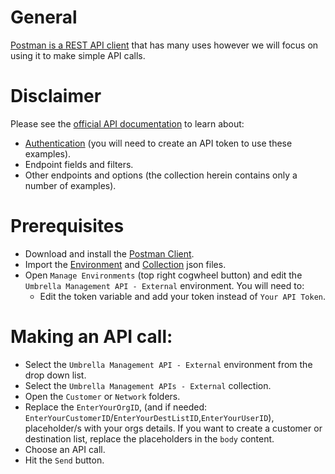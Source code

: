# General
[Postman is a REST API client](https://www.getpostman.com/) that has many uses however we will focus on using it to make simple API calls.

# Disclaimer
Please see the [official API documentation](https://docs.umbrella.com/umbrella-api/reference) to learn about:
* [Authentication](https://docs.umbrella.com/umbrella-api/reference#rateauthentication-and-key-management-for-the-umbrella-api) (you will need to create an API token to use these examples).
* Endpoint fields and filters.
* Other endpoints and options (the collection herein contains only a number of examples).

# Prerequisites
* Download and install the [Postman Client](https://www.getpostman.com/apps).
* Import the [Environment](https://github.com/CiscoDevNet/cloud-security/blob/master/Umbrella/PostmanExamples/ManagementAPIs/Umbrella%20Management%20API%20-%20External.postman_environment.json) and [Collection](https://github.com/CiscoDevNet/cloud-security/blob/master/Umbrella/PostmanExamples/ManagementAPIs/Umbrella%20Management%20APIs%20-%20External.postman_collection.json) json files.
* Open `Manage Environments` (top right cogwheel button) and edit the `Umbrella Management API - External` environment. You will need to:
  * Edit the token variable and add your token instead of `Your API Token`.

# Making an API call:
* Select the `Umbrella Management API - External` environment from the drop down list.
* Select the `Umbrella Management APIs - External` collection.
* Open the `Customer` or `Network` folders.
* Replace the `EnterYourOrgID`, (and if needed: `EnterYourCustomerID`/`EnterYourDestListID`,`EnterYourUserID`), placeholder/s with your orgs details. If you want to create a customer or destination list, replace the placeholders in the `body` content.
* Choose an API call.
* Hit the `Send` button.
